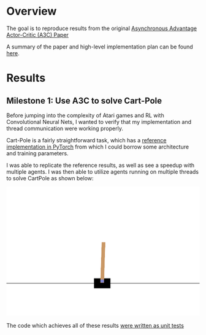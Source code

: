 
# Overview

The goal is to reproduce results from the original [Asynchronous Advantage Actor-Critic (A3C) Paper](https://arxiv.org/pdf/1602.01783.pdf)

A summary of the paper and high-level implementation plan can be found [here](./Motivation_and_Plan.md).


# Results

## Milestone 1: Use A3C to solve Cart-Pole

Before jumping into the complexity of Atari games and RL with Convolutional Neural Nets, I wanted to verify that my implementation and thread communication were working properly.

Cart-Pole is a fairly straightforward task, which has a [reference implementation in PyTorch](https://github.com/pytorch/examples/blob/main/reinforcement_learning/actor_critic.py) from which I could borrow some architecture and training parameters.

I was able to replicate the reference results, as well as see a speedup with multiple agents. I was then able to utilize agents running on multiple threads to solve CartPole as shown below:

![cartpole_gif](./assets/a3c_cart_pole.gif)


The code which achieves all of these results [were written as unit tests](../../tests/test_a3c.py)
